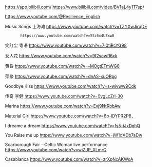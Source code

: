 https://app.bilibili.com/
<https://www.bilibili.com/video/BV1aL4y1T7sp/>


https://www.youtube.com/@Resilience_English


Music Songs
上海滩 https://www.youtube.com/watch?v=TZYXwJirqDE

           https://www.youtube.com/watch?v=5Sz6x4UZxw0

笑红尘 粤语 https://www.youtube.com/watch?v=7I0tiRcYG98

女人花 https://www.youtube.com/watch?v=9f2scwfI6xk

黄昏    https://www.youtube.com/watch?v=-MOgtEFmWG8

萍聚    https://www.youtube.com/watch?v=dnAS-xuORpg

Goodbye Kiss https://www.youtube.com/watch?v=s-wivww9Cdk

传奇 李健 https://www.youtube.com/watch?v=0vgLcZrI-30

Marina https://www.youtube.com/watch?v=Evj9NtRbbAw

Material Girl https://www.youtube.com/watch?v=6p-lDYPR2P8、

I dreame a dream https://www.youtube.com/watch?v=fs5-iJxDqhQ

You Raise me up https://www.youtube.com/watch?v=jW1dXDb7aDw

Scarborough Fair - Celtic Woman live performance
https://www.youtube.com/watch?v=wiZJP_XLmrQ

Casablanca https://www.youtube.com/watch?v=zrXpNcAKWoA
